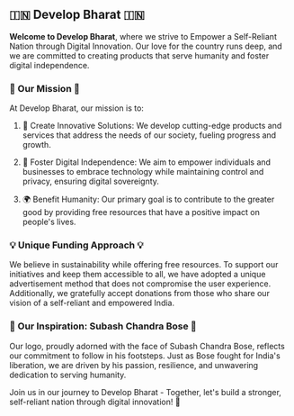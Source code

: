 ## 🇮🇳 Develop Bharat 🇮🇳

**Welcome to Develop Bharat**, where we strive to Empower a Self-Reliant Nation through Digital Innovation. Our love for the country runs deep, and we are committed to creating products that serve humanity and foster digital independence.

### 🚀 Our Mission 🚀

At Develop Bharat, our mission is to:

1. 🌱 Create Innovative Solutions: We develop cutting-edge products and services that address the needs of our society, fueling progress and growth.

2. 🤝 Foster Digital Independence: We aim to empower individuals and businesses to embrace technology while maintaining control and privacy, ensuring digital sovereignty.

3. 🌍 Benefit Humanity: Our primary goal is to contribute to the greater good by providing free resources that have a positive impact on people's lives.

### 💡 Unique Funding Approach 💡

We believe in sustainability while offering free resources. To support our initiatives and keep them accessible to all, we have adopted a unique advertisement method that does not compromise the user experience. Additionally, we gratefully accept donations from those who share our vision of a self-reliant and empowered India.

### 🌟 Our Inspiration: Subash Chandra Bose 🌟

Our logo, proudly adorned with the face of Subash Chandra Bose, reflects our commitment to follow in his footsteps. Just as Bose fought for India's liberation, we are driven by his passion, resilience, and unwavering dedication to serving humanity.

Join us in our journey to Develop Bharat - Together, let's build a stronger, self-reliant nation through digital innovation! 🙌
